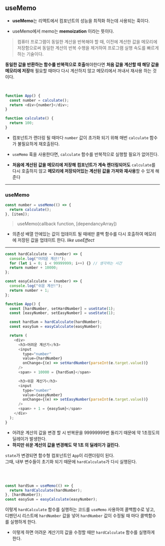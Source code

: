 ## useMemo

- **useMemo**는 리액트에서 컴포넌트의 성능을 최적화 하는데 사용되는 훅이다.

- useMemo에서 memo는 **memoization** 이라는 뜻이다.

> 컴퓨터 프로그램이 동일한 계산을 반복해야 할 때, 이전에 계산한 값을 메모리에 저장함으로써 동일한 계산의 반복 수행을 제거하여 프로그램 실행 속도를 빠르게 하는 기술이다.

**동일한 값을 반환하는 함수를 반복적으로 호출**해야한다면 **처음 값을 계산할 때 해당 값을 메모리에 저장**해 필요할 때마다 다시 계산하지 않고 메모리에서 꺼내서 재사용 하는 것이다.

 <br />

```js
function App() {
  const number = calculate();
  return <div>{number}</div>;
}

function calculate() {
  return 100;
}
```

- 컴포넌트가 랜더링 될 때마다 `number` 값이 초가화 되기 위해 매번 `calculate` 함수가 불필요하게 재호출된다.

- `useMemo` 훅을 사용한다면, `calculate` 함수를 반복적으로 실행할 필요가 없어진다.
- **처음에 계산된 값을 메모리에 저장해** **컴포넌트가 계속 렌더링되어도** `calculate`를 다시 호출하지 않고 **메모리에 저장되어있는 계산된 값을 가져와 재사용**할 수 있게 해준다

---

### useMemo

```js
const number = useMemo(() => {
  return calculate();
}, [item]);
```

> useMemo(callback function, [dependancyArray])

- 의존성 배열 안에있는 값이 업데이트 될 때에만 콜백 함수를 다시 호출하여 메모리에 저장된 값을 업데이트 한다. _like useEffect_

---

```js
const hardCalculate = (number) => {
  console.log("어려운 계산!");
  for (let i = 0; i < 99999999; i++) {} // 생각하는 시간
  return number + 10000;
};

const easyCalculate = (number) => {
  console.log("쉬운 계산!");
  return number + 1;
};

function App() {
  const [hardNumber, setHardNumber] = useState(1);
  const [easyNumber, setEasyNumber] = useState(1);

  const hardSum = hardCalculate(hardNumber);
  const easySum = easyCalculate(easyNumber);

  return (
    <div>
      <h3>어려운 계산기</h3>
      <input
        type="number"
        value={hardNumber}
        onChange={(e) => setHardNumber(parseInt(e.target.value))}
      />
      <span> + 10000 = {hardSum}</span>

      <h3>쉬운 계산기</h3>
      <input
        type="number"
        value={easyNumber}
        onChange={(e) => setEasyNumber(parseInt(e.target.value))}
      />
      <span> + 1 = {easySum}</span>
    </div>
  );
}
```

- 어려운 계산의 값을 변경 할 시 반복문을 99999999번 돌리기 때문에 약 1초정도의 딜레이가 발생한다.
- **하지만 쉬운 계산의 값을 변경해도 약 1초 의 딜레이가 걸린다.**

`state`가 변경되면 함수형 컴포넌트인 `App`이 리랜더링이 된다.  
그때, 내부 변수들이 초기화 되기 때문에 `hardCalculate`가 다시 실행된다.

<br />
<br />

```jsx
const hardSum = useMemo(() => {
  return hardCalculate(hardNumber);
}, [hardNumber]);
const easySum = easyCalculate(easyNumber);
```

이렇게 `hardCalculate` 함수를 실행하는 코드를 `useMemo` 사용하여 콜백함수로 넣고,  
 디펜던시 리스트에 `hardNumber` 값을 넣어 `hardNumber` 값이 수정될 때 마다 콜백함수를 실행하게 한다.

- 이렇게 하면 어려운 계산기의 값을 수정할 때만 `hardCalculate` 함수를 실행하게 한다.
